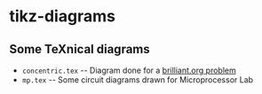 # tikz-diagrams

## Some TeXnical diagrams

- `concentric.tex` -- Diagram done for a [brilliant.org problem](https://brilliant.org/problems/maximize-evaporation-disk-wheel-humidifier/) 
- `mp.tex` -- Some circuit diagrams drawn for Microprocessor Lab
